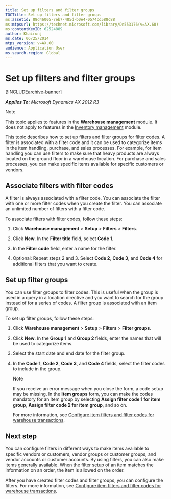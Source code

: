 ```yaml
---
title: Set up filters and filter groups
TOCTitle: Set up filters and filter groups
ms:assetid: 88d46005-7eb7-485d-b0e4-0574cd588c88
ms:mtpsurl: https://technet.microsoft.com/library/Dn553176(v=AX.60)
ms:contentKeyID: 62524889
author: Khairunj
ms.date: 06/25/2014
mtps_version: v=AX.60
audience: Application User
ms.search.region: Global
---
```


# Set up filters and filter groups 


[!INCLUDE[archive-banner](includes/archive-banner.md)]


_**Applies To:** Microsoft Dynamics AX 2012 R3_


> [!NOTE]
> <P>This topic applies to features in the <STRONG>Warehouse management</STRONG> module. It does not apply to features in the <A href="inventory-management.md">Inventory management</A> module.</P>



This topic describes how to set up filters and filter groups for filter codes. A filter is associated with a filter code and it can be used to categorize items in the item handling, purchase, and sales processes. For example, for item handling you can use filters to make sure that heavy products are always located on the ground floor in a warehouse location. For purchase and sales processes, you can make specific items available for specific customers or vendors.

## Associate filters with filter codes

A filter is always associated with a filter code. You can associate the filter with one or more filter codes when you create the filter. You can associate an unlimited number of filters with a filter code.

To associate filters with filter codes, follow these steps:

1.  Click **Warehouse management** \> **Setup** \> **Filters** \> **Filters**.

2.  Click **New**. In the **Filter title** field, select **Code 1**.

3.  In the **Filter code** field, enter a name for the filter.

4.  Optional: Repeat steps 2 and 3. Select **Code 2**, **Code 3**, and **Code 4** for additional filters that you want to create.

## Set up filter groups

You can use filter groups to filter codes. This is useful when the group is used in a query in a location directive and you want to search for the group instead of for a series of codes. A filter group is associated with an item group.

To set up filter groups, follow these steps:

1.  Click **Warehouse management** \> **Setup** \> **Filters** \> **Filter groups**.

2.  Click **New**. In the **Group 1** and **Group 2** fields, enter the names that will be used to categorize items.

3.  Select the start date and end date for the filter group.

4.  In the **Code 1**, **Code 2**, **Code 3**, and **Code 4** fields, select the filter codes to include in the group.
    

    > [!NOTE]
    > <P>If you receive an error message when you close the form, a code setup may be missing. In the <STRONG>Item groups</STRONG> form, you can make the codes mandatory for an item group by selecting <STRONG>Assign filter code 1 for item group</STRONG>, <STRONG>Assign filter code 2 for item group</STRONG>, and so on.</P>

    
    For more information, see [Configure item filters and filter codes for warehouse transactions](configure-item-filters-and-filter-codes-for-warehouse-transactions.md).

## Next step

You can configure filters in different ways to make items available to specific vendors or customers, vendor groups or customer groups, and vendor accounts or customer accounts. By using filters, you can also make items generally available. When the filter setup of an item matches the information on an order, the item is allowed on the order.

After you have created filter codes and filter groups, you can configure the filters. For more information, see [Configure item filters and filter codes for warehouse transactions](configure-item-filters-and-filter-codes-for-warehouse-transactions.md).

  


